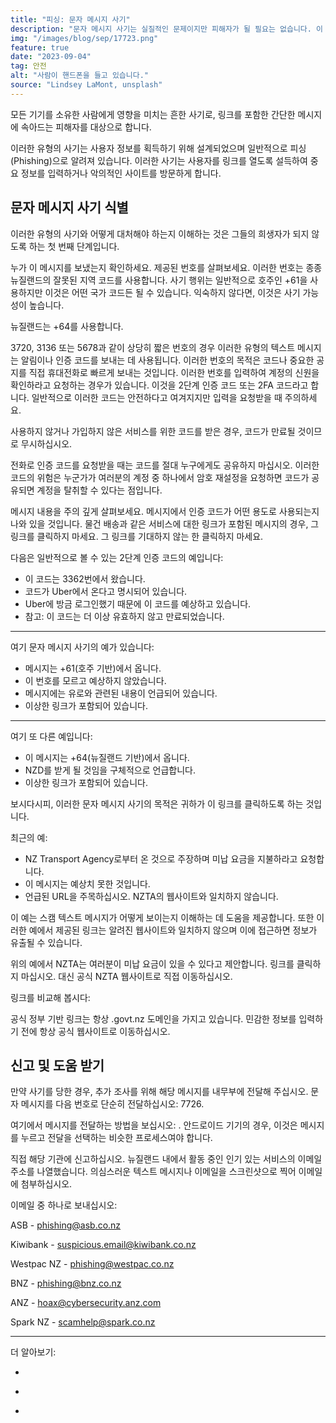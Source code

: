 ```yaml
---
title: "피싱: 문자 메시지 사기"
description: "문자 메시지 사기는 실질적인 문제이지만 피해자가 될 필요는 없습니다. 이 기사에서는 문자 메시지 사기가 어떻게 작동하는지, 무엇을 피해야 하는지, 온라인에서 안전하게 지내는 방법을 설명합니다."
img: "/images/blog/sep/17723.png"
feature: true
date: "2023-09-04"
tag: 안전
alt: "사람이 핸드폰을 들고 있습니다."
source: "Lindsey LaMont, unsplash"
---
```


모든 기기를 소유한 사람에게 영향을 미치는 흔한 사기로, 링크를 포함한 간단한 메시지에 속아드는 피해자를 대상으로 합니다.

이러한 유형의 사기는 사용자 정보를 획득하기 위해 설계되었으며 일반적으로 피싱(Phishing)으로 알려져 있습니다. 이러한 사기는 사용자를 링크를 열도록 설득하여 중요 정보를 입력하거나 악의적인 사이트를 방문하게 합니다.

## 문자 메시지 사기 식별

이러한 유형의 사기와 어떻게 대처해야 하는지 이해하는 것은 그들의 희생자가 되지 않도록 하는 첫 번째 단계입니다.

누가 이 메시지를 보냈는지 확인하세요.
제공된 번호를 살펴보세요. 이러한 번호는 종종 뉴질랜드의 잘못된 지역 코드를 사용합니다. 사기 행위는 일반적으로 호주인 +61을 사용하지만 이것은 어떤 국가 코드든 될 수 있습니다. 익숙하지 않다면, 이것은 사기 가능성이 높습니다.

뉴질랜드는 +64를 사용합니다.

3720, 3136 또는 5678과 같이 상당히 짧은 번호의 경우 이러한 유형의 텍스트 메시지는 알림이나 인증 코드를 보내는 데 사용됩니다. 이러한 번호의 목적은 코드나 중요한 공지를 직접 휴대전화로 빠르게 보내는 것입니다.
이러한 번호를 입력하여 계정의 신원을 확인하라고 요청하는 경우가 있습니다. 이것을 2단계 인증 코드 또는 2FA 코드라고 합니다. 일반적으로 이러한 코드는 안전하다고 여겨지지만 입력을 요청받을 때 주의하세요.

사용하지 않거나 가입하지 않은 서비스를 위한 코드를 받은 경우, 코드가 만료될 것이므로 무시하십시오.

전화로 인증 코드를 요청받을 때는 코드를 절대 누구에게도 공유하지 마십시오. 이러한 코드의 위험은 누군가가 여러분의 계정 중 하나에서 암호 재설정을 요청하면 코드가 공유되면 계정을 탈취할 수 있다는 점입니다.

메시지 내용을 주의 깊게 살펴보세요. 메시지에서 인증 코드가 어떤 용도로 사용되는지 나와 있을 것입니다. 물건 배송과 같은 서비스에 대한 링크가 포함된 메시지의 경우, 그 링크를 클릭하지 마세요. 그 링크를 기대하지 않는 한 클릭하지 마세요.

다음은 일반적으로 볼 수 있는 2단계 인증 코드의 예입니다:

<Media source="/images/blog/sep/Uber.jpg" alt="Uber 인증 코드 예시"></Media>

- 이 코드는 3362번에서 왔습니다.
- 코드가 Uber에서 온다고 명시되어 있습니다.
- Uber에 방금 로그인했기 때문에 이 코드를 예상하고 있습니다.
- 참고: 이 코드는 더 이상 유효하지 않고 만료되었습니다.

<hr>

여기 문자 메시지 사기의 예가 있습니다:

<Media source="/images/blog/sep/EURO.jpg" alt="국제적인 스미싱 텍스트 예시"></Media>

- 메시지는 +61(호주 기반)에서 옵니다.
- 이 번호를 모르고 예상하지 않았습니다.
- 메시지에는 유로와 관련된 내용이 언급되어 있습니다.
- 이상한 링크가 포함되어 있습니다.

<hr>

여기 또 다른 예입니다:
<Media source="/images/blog/sep/NZD.jpg" alt="지역적인 스미싱 텍스트 예시"></Media>

- 이 메시지는 +64(뉴질랜드 기반)에서 옵니다.
- NZD를 받게 될 것임을 구체적으로 언급합니다.
- 이상한 링크가 포함되어 있습니다.

보시다시피, 이러한 문자 메시지 사기의 목적은 귀하가 이 링크를 클릭하도록 하는 것입니다.

최근의 예:
<Media source="/images/blog/sep/nzta.png" alt="NZ Transport Agency 스미싱 예시"></Media>

- NZ Transport Agency로부터 온 것으로 주장하며 미납 요금을 지불하라고 요청합니다.
- 이 메시지는 예상치 못한 것입니다.
- 언급된 URL을 주목하십시오. NZTA의 웹사이트와 일치하지 않습니다.

이 예는 스캠 텍스트 메시지가 어떻게 보이는지 이해하는 데 도움을 제공합니다.
또한 이러한 예에서 제공된 링크는 알려진 웹사이트와 일치하지 않으며 이에 접근하면 정보가 유출될 수 있습니다.

위의 예에서 NZTA는 여러분이 미납 요금이 있을 수 있다고 제안합니다. 링크를 클릭하지 마십시오. 대신 공식 NZTA 웹사이트로 직접 이동하십시오.

링크를 비교해 봅시다:
<Media source="/images/blog/sep/compare.svg" alt="스미싱 링크 대 비정상적인 링크 비교"></Media>

공식 정부 기반 링크는 항상 .govt.nz 도메인을 가지고 있습니다.
민감한 정보를 입력하기 전에 항상 공식 웹사이트로 이동하십시오.

## 신고 및 도움 받기

만약 사기를 당한 경우, 추가 조사를 위해 해당 메시지를 내무부에 전달해 주십시오.
문자 메시지를 다음 번호로 단순히 전달하십시오: 7726.

여기에서 메시지를 전달하는 방법을 보십시오: <PageLink title="iOS" url="https://support.apple.com/en-nz/guide/iphone/iph125628311/ios"></PageLink>. 안드로이드 기기의 경우, 이것은 메시지를 누르고 전달을 선택하는 비슷한 프로세스여야 합니다.

직접 해당 기관에 신고하십시오. 뉴질랜드 내에서 활동 중인 인기 있는 서비스의 이메일 주소를 나열했습니다. 의심스러운 텍스트 메시지나 이메일을 스크린샷으로 찍어 이메일에 첨부하십시오.

이메일 중 하나로 보내십시오:

ASB - phishing@asb.co.nz

Kiwibank - suspicious.email@kiwibank.co.nz

Westpac NZ - phishing@westpac.co.nz

BNZ - phishing@bnz.co.nz

ANZ - hoax@cybersecurity.anz.com

Spark NZ - scamhelp@spark.co.nz

<hr> 
더 알아보기:

- <PageLink title="dia.govt.nz" url="https://www.dia.govt.nz/Spam-How-to-Report-Scams"></PageLink>

- <PageLink title="cert.nz" url="https://www.cert.govt.nz/individuals/common-threats/phishing/"></PageLink>

- <PageLink title="netsafe.org.nz" url="https://report.netsafe.org.nz/hc/en-au/requests/new"></PageLink>
